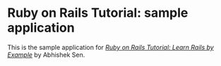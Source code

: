 # Ruby on Rails Tutorial: sample application

This is the sample application for
[*Ruby on Rails Tutorial: Learn Rails by Example*](http://railstutorial.org/)
by Abhishek Sen.
